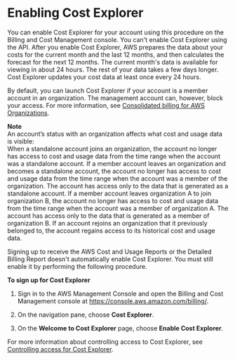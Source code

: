 # Enabling Cost Explorer<a name="ce-enable"></a>

You can enable Cost Explorer for your account using this procedure on the Billing and Cost Management console\. You can't enable Cost Explorer using the API\. After you enable Cost Explorer, AWS prepares the data about your costs for the current month and the last 12 months, and then calculates the forecast for the next 12 months\. The current month's data is available for viewing in about 24 hours\. The rest of your data takes a few days longer\. Cost Explorer updates your cost data at least once every 24 hours\.

By default, you can launch Cost Explorer if your account is a member account in an organization\. The management account can, however, block your access\. For more information, see [Consolidated billing for AWS Organizations](consolidated-billing.md)\.

**Note**  
An account’s status with an organization affects what cost and usage data is visible:  
When a standalone account joins an organization, the account no longer has access to cost and usage data from the time range when the account was a standalone account\.
If a member account leaves an organization and becomes a standalone account, the account no longer has access to cost and usage data from the time range when the account was a member of the organization\. The account has access only to the data that is generated as a standalone account\. 
If a member account leaves organization A to join organization B, the account no longer has access to cost and usage data from the time range when the account was a member of organization A\. The account has access only to the data that is generated as a member of organization B\. 
If an account rejoins an organization that it previously belonged to, the account regains access to its historical cost and usage data\.

Signing up to receive the AWS Cost and Usage Reports or the Detailed Billing Report doesn't automatically enable Cost Explorer\. You must still enable it by performing the following procedure\.

**To sign up for Cost Explorer**

1. Sign in to the AWS Management Console and open the Billing and Cost Management console at [https://console\.aws\.amazon\.com/billing/](https://console.aws.amazon.com/billing/)\.

1. On the navigation pane, choose **Cost Explorer**\.

1. On the **Welcome to Cost Explorer** page, choose **Enable Cost Explorer**\. 

For more information about controlling access to Cost Explorer, see [Controlling access for Cost Explorer](ce-access.md)\. 